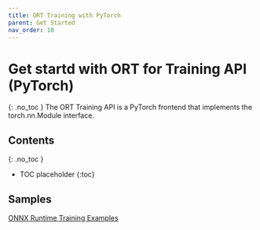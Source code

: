 ```yaml
---
title: ORT Training with PyTorch
parent: Get Started
nav_order: 10
---
```


# Get startd with ORT for Training API (PyTorch)
{: .no_toc }
The ORT Training API is a PyTorch frontend that implements the torch.nn.Module interface.

## Contents
{: .no_toc }

* TOC placeholder
{:toc}

## Samples
[ONNX Runtime Training Examples](../tutorials/training)